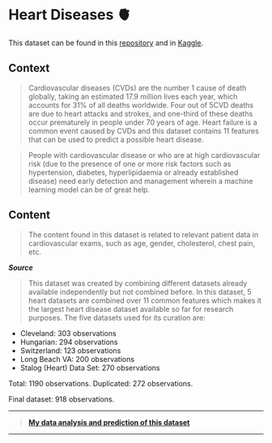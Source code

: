 # Heart Diseases :anatomical_heart:
This dataset can be found in this [repository](https://github.com/FabricioMacena/Data_Analysis/blob/main/Heart%20Diseases/heart.csv) and in [Kaggle](https://www.kaggle.com/datasets/fedesoriano/heart-failure-prediction).

## Context
> Cardiovascular diseases (CVDs) are the number 1 cause of death globally, taking an estimated 17.9 million lives each year, which accounts for 31% of all deaths worldwide. Four out of 5CVD deaths are due to heart attacks and strokes, and one-third of these deaths occur prematurely in people under 70 years of age. Heart failure is a common event caused by CVDs and this dataset contains 11 features that can be used to predict a possible heart disease.

> People with cardiovascular disease or who are at high cardiovascular risk (due to the presence of one or more risk factors such as hypertension, diabetes, hyperlipidaemia or already established disease) need early detection and management wherein a machine learning model can be of great help.

## Content
> The content found in this dataset is related to relevant patient data in cardiovascular exams, such as age, gender, cholesterol, chest pain, etc.

***Source*** 

> This dataset was created by combining different datasets already available independently but not combined before. In this dataset, 5 heart datasets are combined over 11 common features which makes it the largest heart disease dataset available so far for research purposes. The five datasets used for its curation are:

- Cleveland: 303 observations
- Hungarian: 294 observations
- Switzerland: 123 observations
- Long Beach VA: 200 observations
- Stalog (Heart) Data Set: 270 observations

Total: 1190 observations. 
Duplicated: 272 observations. 

Final dataset: 918 observations.

___

> **[My data analysis and prediction of this dataset](https://github.com/FabricioMacena/Data_Analysis/blob/main/Heart%20Diseases/(EN)/heart_diseases(EN).ipynb)**

___